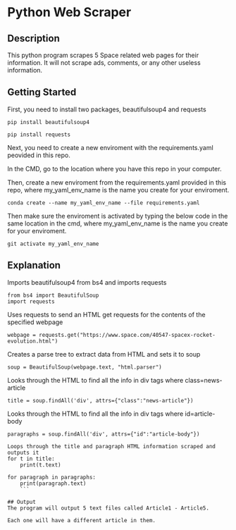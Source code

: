 # Python Web Scraper
## Description
This python program scrapes 5 Space related web pages for their information. It will not scrape ads, comments, or any other useless information.

## Getting Started
First, you need to install two packages, beautifulsoup4 and requests

```
pip install beautifulsoup4
```
```
pip install requests
```

Next, you need to create a new enviroment with the requirements.yaml peovided in this repo.

In the CMD, go to the location where you have this repo in your computer.

Then, create a new enviroment from the requirements.yaml provided in this repo, where my_yaml_env_name is the name you create for your enviroment.
```
conda create --name my_yaml_env_name --file requirements.yaml
```
Then make sure the enviroment is activated by typing the below code in the same location in the cmd, where my_yaml_env_name is the name you create for your enviroment.
```
git activate my_yaml_env_name
```

## Explanation
Imports beautifulsoup4 from bs4 and imports requests
```
from bs4 import BeautifulSoup
import requests
```
Uses requests to send an HTML get requests for the contents of the specified webpage
```
webpage = requests.get("https://www.space.com/40547-spacex-rocket-evolution.html")
```
Creates a parse tree to extract data from HTML and sets it to soup
```
soup = BeautifulSoup(webpage.text, "html.parser")
```
Looks through the HTML to find all the info in div tags where class=news-article
```
title = soup.findAll('div', attrs={"class":"news-article"})
```
Looks through the HTML to find all the info in div tags where id=article-body
```
paragraphs = soup.findAll('div', attrs={"id":"article-body"})
```
```
Loops through the title and paragraph HTML information scraped and outputs it
for t in title:
    print(t.text)

for paragraph in paragraphs:
    print(paragraph.text)
    ```

## Output
The program will output 5 text files called Article1 - Article5.

Each one will have a different article in them.